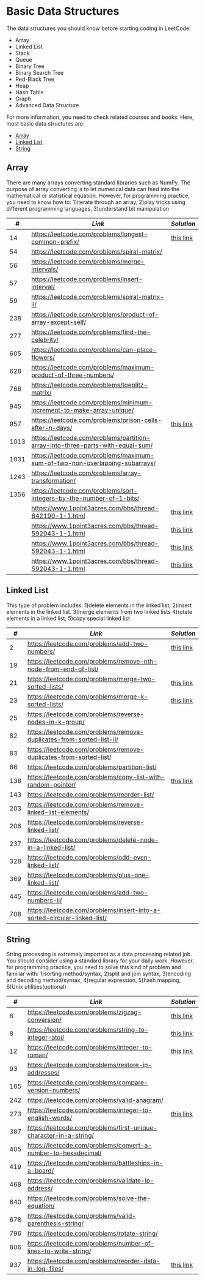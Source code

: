 # Basic Data Structures

The data structures you should know before starting coding in LeetCode:

* Array
* Linked List
* Stack
* Queue
* Binary Tree
* Binary Search Tree
* Red-Black Tree
* Heap
* Hash Table
* Graph
* Advanced Data Structure

For more information, you need to check related courses and books. Here, most basic data structures are:

* [Array](##Array)
* [Linked List](##Linked-List)
* [String](##String)

## Array

There are many arrays converting standard libraries such as NumPy. The purpose of array converting is to let numerical data can feed into the mathematical or statistical equation. However, for programming practice, you need to know how to: 1)iterate through an array, 2)play tricks using different programming languages, 3)understand bit manipulation

| *#* | *Link* |*Solution* |
| ---- | --------------------------------- | --------------------------------- |
| 14 | https://leetcode.com/problems/longest-common-prefix/ | [this link](../practice/solution/0014_longest_common_prefix.java) |
| 54 | https://leetcode.com/problems/spiral-matrix/ | |
| 56 | https://leetcode.com/problems/merge-intervals/ | |
| 57 | https://leetcode.com/problems/insert-interval/ | |
| 59 | https://leetcode.com/problems/spiral-matrix-ii/ | |
| 238 | https://leetcode.com/problems/product-of-array-except-self/ | |
| 277 | https://leetcode.com/problems/find-the-celebrity/ | |
| 605 | https://leetcode.com/problems/can-place-flowers/ | |
| 628 | https://leetcode.com/problems/maximum-product-of-three-numbers/ | |
| 766 | https://leetcode.com/problems/toeplitz-matrix/ | |
| 945 | https://leetcode.com/problems/minimum-increment-to-make-array-unique/ | |
| 957 | https://leetcode.com/problems/prison-cells-after-n-days/ | [this link](../practice/solution/0957_prison_cells_after_n_days.py) |
| 1013 | https://leetcode.com/problems/partition-array-into-three-parts-with-equal-sum/ | |
| 1031 | https://leetcode.com/problems/maximum-sum-of-two-non-overlapping-subarrays/ | |
| 1243 | https://leetcode.com/problems/array-transformation/ | |
| 1356 | https://leetcode.com/problems/sort-integers-by-the-number-of-1-bits/ | |
| | https://www.1point3acres.com/bbs/thread-642190-1-1.html | [this link](../practice/tusimple/min_cost_to_racing_track_end.py) |
| | https://www.1point3acres.com/bbs/thread-592043-1-1.html | [this link](../practice/tusimple/subsequence_removal.py) |
| | https://www.1point3acres.com/bbs/thread-592043-1-1.html | [this link](../practice/tusimple/subsequence_removal_ii.py) | 
| | https://www.1point3acres.com/bbs/thread-592043-1-1.html | [this link](../practice/tusimple/subsequence_removal_iii.py) |

## Linked List

This type of problem includes: 1)delete elements in the linked list, 2)insert elements in the linked list. 3)merge elements from two linked lists 4)rotate elements in a linked list, 5)copy special linked list

| *#* | *Link* |*Solution* |
| ---- | --------------------------------- | --------------------------------- |
| 2 | https://leetcode.com/problems/add-two-numbers/ | [this link](../practice/solution/0002_add_two_numbers.java)|
| 19 | https://leetcode.com/problems/remove-nth-node-from-end-of-list/ | |
| 21 | https://leetcode.com/problems/merge-two-sorted-lists/ | [this link](../practice/solution/0021_merge_two_sorted_lists.py)|
| 23 | https://leetcode.com/problems/merge-k-sorted-lists/ | [this link](../practice/solution/0023_merge_k_sorted_lists.py)|
| 25 | https://leetcode.com/problems/reverse-nodes-in-k-group/ | |
| 82 | https://leetcode.com/problems/remove-duplicates-from-sorted-list-ii/ | |
| 83 | https://leetcode.com/problems/remove-duplicates-from-sorted-list/ | |
| 86 | https://leetcode.com/problems/partition-list/ | |
| 138 | https://leetcode.com/problems/copy-list-with-random-pointer/ | [this link](../practice/solution/0138_copy_list_with_random_pointer.py) |
| 143 | https://leetcode.com/problems/reorder-list/ | |
| 203 | https://leetcode.com/problems/remove-linked-list-elements/ | |
| 206 | https://leetcode.com/problems/reverse-linked-list/ | |
| 237 | https://leetcode.com/problems/delete-node-in-a-linked-list/ | |
| 328 | https://leetcode.com/problems/odd-even-linked-list/ | |
| 369 | https://leetcode.com/problems/plus-one-linked-list/ | |
| 445 | https://leetcode.com/problems/add-two-numbers-ii/ | |
| 708 | https://leetcode.com/problems/insert-into-a-sorted-circular-linked-list/ | |

## String

String processing is extremely important as a data processing related job. You should consider using a standard library for your daily work. However, for programming practice, you need to solve this kind of problem and familiar with: 1)sorting method/syntax, 2)split and join syntax, 3)encoding and decoding method/syntax, 4)regular expression, 5)hash mapping, 6)Unix utilities(optional)

| *#* | *Link* |*Solution* |
| ---- | --------------------------------- | --------------------------------- |
| 6 | https://leetcode.com/problems/zigzag-conversion/ | [this link](../practice/solution/0006_zigzag_conversion.java) |
| 8 | https://leetcode.com/problems/string-to-integer-atoi/ | [this link](../practice/solution/0008_string_to_integer_atoi.java) | 
| 12 | https://leetcode.com/problems/integer-to-roman/ | [this link](../practice/solution/0012_integer_to_roman.java) |
| 93 | https://leetcode.com/problems/restore-ip-addresses/ | |
| 165 | https://leetcode.com/problems/compare-version-numbers/ | |
| 242 | https://leetcode.com/problems/valid-anagram/ | |
| 273 | https://leetcode.com/problems/integer-to-english-words/| [this link](../practice/solution/0273_integer_to_english_words.py)|
| 387 | https://leetcode.com/problems/first-unique-character-in-a-string/ | |
| 405 | https://leetcode.com/problems/convert-a-number-to-hexadecimal/ | |
| 419 | https://leetcode.com/problems/battleships-in-a-board/ | |
| 468 | https://leetcode.com/problems/validate-ip-address/ | |
| 640 | https://leetcode.com/problems/solve-the-equation/ | |
| 678 | https://leetcode.com/problems/valid-parenthesis-string/ | |
| 796 | https://leetcode.com/problems/rotate-string/ | |
| 806 | https://leetcode.com/problems/number-of-lines-to-write-string/ | |
| 937 | https://leetcode.com/problems/reorder-data-in-log-files/ | [this link](../practice/solution/0937_reorder_data_in_log_files.py) |